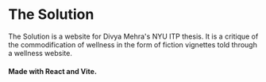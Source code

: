 # The Solution

The Solution is a website for Divya Mehra's NYU ITP thesis. It is a critique of the commodification of wellness in the form of fiction vignettes told through a wellness website. 



#### Made with React and Vite. 